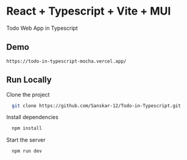 
# React + Typescript + Vite + MUI

Todo Web App in Typescript




## Demo

```
https://todo-in-typescript-mocha.vercel.app/
```


## Run Locally

Clone the project

```bash
  git clone https://github.com/Sanskar-12/Todo-in-Typescript.git
```

Install dependencies

```bash
  npm install
```

Start the server

```bash
  npm run dev
```


